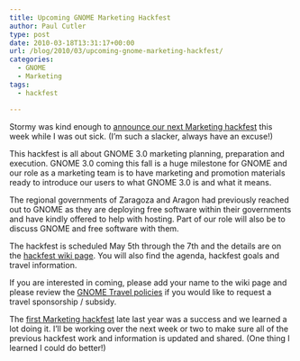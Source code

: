 ```yaml
---
title: Upcoming GNOME Marketing Hackfest
author: Paul Cutler
type: post
date: 2010-03-18T13:31:17+00:00
url: /blog/2010/03/upcoming-gnome-marketing-hackfest/
categories:
  - GNOME
  - Marketing
tags:
  - hackfest

---
```

Stormy was kind enough to [announce our next Marketing hackfest][1] this week while I was out sick. (I&#8217;m such a slacker, always have an excuse!)

This hackfest is all about GNOME 3.0 marketing planning, preparation and execution. GNOME 3.0 coming this fall is a huge milestone for GNOME and our role as a marketing team is to have marketing and promotion materials ready to introduce our users to what GNOME 3.0 is and what it means.

The regional governments of Zaragoza and Aragon had previously reached out to GNOME as they are deploying free software within their governments and have kindly offered to help with hosting. Part of our role will also be to discuss GNOME and free software with them.

The hackfest is scheduled May 5th through the 7th and the details are on the [hackfest wiki page][2]. You will also find the agenda, hackfest goals and travel information.

If you are interested in coming, please add your name to the wiki page and please review the [GNOME Travel policies][3] if you would like to request a travel sponsorship / subsidy.

The [first Marketing hackfest][4] late last year was a success and we learned a lot doing it. I&#8217;ll be working over the next week or two to make sure all of the previous hackfest work and information is updated and shared. (One thing I learned I could do better!)

 [1]: http://mail.gnome.org/archives/marketing-list/2010-March/msg00097.html
 [2]: http://live.gnome.org/Hackfests/Marketing-2010-05
 [3]: http://live.gnome.org/Travel
 [4]: http://live.gnome.org/GnomeMarketing/MarketingHackfest2009